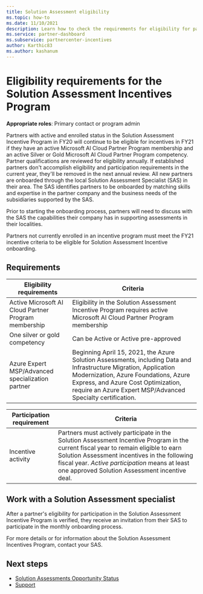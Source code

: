 ```yaml
---
title: Solution Assessment eligibility
ms.topic: how-to
ms.date: 11/10/2021
description: Learn how to check the requirements for eligibility for participation into the Solution Assessment Incentives Program.
ms.service: partner-dashboard
ms.subservice: partnercenter-incentives
author: Karthic83
ms.author: kashanum
---
```


# Eligibility requirements for the Solution Assessment Incentives Program

**Appropriate roles**: Primary contact or program admin

Partners with active and enrolled status in the Solution Assessment Incentive Program in FY20 will continue to be eligible for incentives in FY21 if they have an active Microsoft AI Cloud Partner Program membership and an active Silver or Gold Microsoft AI Cloud Partner Program competency. Partner qualifications are reviewed for eligibility annually. If established partners don't accomplish eligibility and participation requirements in the current year, they'll be removed in the next annual review. All new partners are onboarded through the local Solution Assessment Specialist (SAS) in their area. The SAS identifies partners to be onboarded by matching skills and expertise in the partner company and the business needs of the subsidiaries supported by the SAS.

Prior to starting the onboarding process, partners will need to discuss with the SAS the capabilities their company has in supporting assessments in their localities.

Partners not currently enrolled in an incentive program must meet the FY21 incentive criteria to be eligible for Solution Assessment Incentive onboarding.

## Requirements

|**Eligibility requirements**|**Criteria**|
|-----------------------|------------------|
|Active Microsoft AI Cloud Partner Program membership|Eligibility in the Solution Assessment Incentive Program requires active Microsoft AI Cloud Partner Program membership|
|One silver or gold competency|Can be Active or Active pre-approved|
|Azure Expert MSP/Advanced specialization partner|Beginning April 15, 2021, the Azure Solution Assessments, including Data and Infrastructure Migration, Application Modernization, Azure Foundations, Azure Express, and Azure Cost Optimization, require an Azure Expert MSP/Advanced Specialty certification.|

|**Participation requirement**|**Criteria**|
|-------------------------|-------------------------------------|
|Incentive activity|Partners must actively participate in the Solution Assessment Incentive Program in the current fiscal year to remain eligible to earn Solution Assessment incentives in the following fiscal year. *Active participation* means at least one approved Solution Assessment incentive deal.|

## Work with a Solution Assessment specialist

After a partner's eligibility for participation in the Solution Assessment Incentive Program is verified, they receive an invitation from their SAS to participate in the monthly onboarding process.

For more details or for information about the Solution Assessment Incentives Program, contact your SAS.

## Next steps

- [Solution Assessments Opportunity Status](chip-solution-assessment.md)
- [Support](report-problems-with-partner-center.md)
